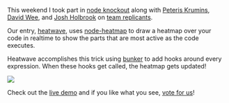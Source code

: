 This weekend I took part in
<a href="http://nodeknockout.com">node knockout</a>
along with 
<a href="http://catonmat.net">Peteris Krumins</a>,
<a href="http://rook2pawn.com">David Wee</a>,
and <a href="http://jesusabdullah.github.com/">Josh Holbrook</a>
on
<a href="http://nodeknockout.com/teams/replicants">team replicants</a>.
</p>

<p>
Our entry, <a href="http://heatwave.nodejitsu.com/">heatwave</a>,
uses <a href="http://github.com/substack/node-heatmap">node-heatmap</a>
to draw a heatmap over your code in realtime to show the parts that are most
active as the code executes.
</p>

<p>
Heatwave accomplishes this trick using
<a href="http://github.com/substack/node-bunker">bunker</a>
to add hooks around every expression.
When these hooks get called, the heatmap gets updated!
</p>

<p>
<img src="/images/heatwave/code.png">
</p>

<p>
Check out the <a href="http://heatwave.nodejitsu.com">live demo</a>
and if you like what you see,
<a href="http://nodeknockout.com/teams/replicants">vote for us</a>!
</p>
